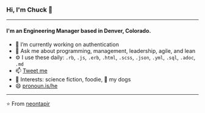 <!--
**neontapir/neontapir** is a ✨ _special_ ✨ repository because its `README.md` (this file) appears on your GitHub profile.

Here are some ideas to get you started:

- 🔭 I’m currently working on ...
- 🌱 I’m currently learning ...
- 👯 I’m looking to collaborate on ...
- 🤔 I’m looking for help with ...
- 💬 Ask me about ...
- 📫 How to reach me: ...
- 😄 Pronouns: ...
- ⚡ Fun fact: ...
-->

### Hi, I'm Chuck 👋
---

#### I'm an Engineering Manager based in Denver, Colorado.

- 🔭 I’m currently working on authentication
- 💬 Ask me about programming, management, leadership, agile, and lean
- ⚙️ I use these daily: `.rb`, `.js`, `.erb`, `.html`, `.scss`, `.json`, `.yml`, `.sql`, `.adoc`, `.md`
- 📫 <a href="https://twitter.com/ChuckDurfee/">Tweet me</a>
- 💜 Interests: science fiction, foodie, 🐶 my dogs
- 😄 [pronoun.is/he](http://pronoun.is/he)

---

⭐️ From [neontapir](https://github.com/neontapir)
